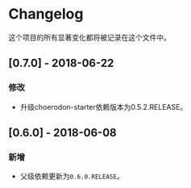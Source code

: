 # Changelog

这个项目的所有显著变化都将被记录在这个文件中。

## [0.7.0] - 2018-06-22

### 修改

- 升级choerodon-starter依赖版本为0.5.2.RELEASE。

## [0.6.0] - 2018-06-08

### 新增

- 父级依赖更新为`0.6.0.RELEASE`。
